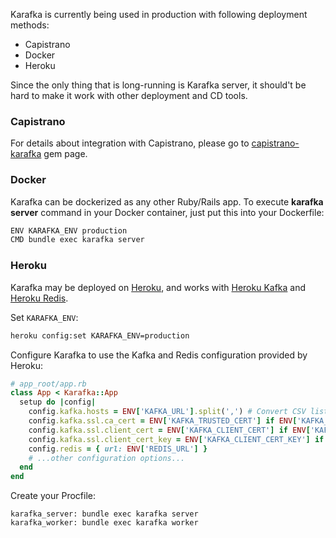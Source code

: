 Karafka is currently being used in production with following deployment methods:

  - Capistrano
  - Docker
  - Heroku

Since the only thing that is long-running is Karafka server, it should't be hard to make it work with other deployment and CD tools.

### Capistrano

For details about integration with Capistrano, please go to [capistrano-karafka](https://github.com/karafka/capistrano-karafka) gem page.

### Docker

Karafka can be dockerized as any other Ruby/Rails app. To execute **karafka server** command in your Docker container, just put this into your Dockerfile:

```bash
ENV KARAFKA_ENV production
CMD bundle exec karafka server
```

### Heroku

Karafka may be deployed on [Heroku](https://www.heroku.com/), and works with
[Heroku Kafka](https://www.heroku.com/kafka) and [Heroku Redis](https://www.heroku.com/redis).

Set `KARAFKA_ENV`:
```bash
heroku config:set KARAFKA_ENV=production
```

Configure Karafka to use the Kafka and Redis configuration provided by Heroku:
```ruby
# app_root/app.rb
class App < Karafka::App
  setup do |config|
    config.kafka.hosts = ENV['KAFKA_URL'].split(',') # Convert CSV list of broker urls to an array
    config.kafka.ssl.ca_cert = ENV['KAFKA_TRUSTED_CERT'] if ENV['KAFKA_TRUSTED_CERT']
    config.kafka.ssl.client_cert = ENV['KAFKA_CLIENT_CERT'] if ENV['KAFKA_CLIENT_CERT']
    config.kafka.ssl.client_cert_key = ENV['KAFKA_CLIENT_CERT_KEY'] if ENV['KAFKA_CLIENT_CERT_KEY']
    config.redis = { url: ENV['REDIS_URL'] }
    # ...other configuration options...
  end
end
```

Create your Procfile:
```text
karafka_server: bundle exec karafka server
karafka_worker: bundle exec karafka worker
```